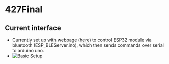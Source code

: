 # 427Final
## Current interface
* Currently set up with webpage ([here](https://will-bach90.github.io/427Final/)) to control ESP32 module via bluetooth (ESP_BLEServer.ino), which then sends commands over serial to arduino uno.
* ![Basic Setup](https://github.com/Will-Bach90/427Final/blob/main/IMG_0269.jpg)
